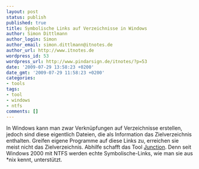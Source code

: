 ```yaml
---
layout: post
status: publish
published: true
title: Symbolische Links auf Verzeichnisse in Windows
author: Simon Dittlmann
author_login: Simon
author_email: simon.dittlmann@itnotes.de
author_url: http://www.itnotes.de
wordpress_id: 53
wordpress_url: http://www.pindarsign.de/itnotes/?p=53
date: '2009-07-29 13:58:23 +0200'
date_gmt: '2009-07-29 11:58:23 +0200'
categories:
- tools
tags:
- tool
- windows
- ntfs
comments: []
---
```

<p>In Windows kann man zwar Verkn&uuml;pfungen auf Verzeichnisse erstellen, jedoch sind diese eigentlich Dateien, die als Information das Zielverzeichnis enthalten. Greifen eigene Programme auf diese Links zu, erreichen sie meist nicht das Zielverzeichnis. Abhilfe schafft das Tool <a title="Tool-Download-Page" href="http://technet.microsoft.com/de-de/sysinternals/bb896768.aspx" target="_blank">Junction</a>. Denn seit Windows 2000 mit NTFS werden echte Symbolische-Links, wie man sie aus *nix kennt, unterst&uuml;tzt.</p>
